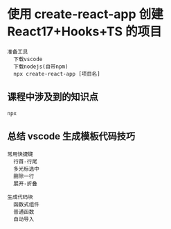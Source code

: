 # 使用 create-react-app 创建 React17+Hooks+TS 的项目

```
准备工具
  下载vscode
  下载nodejs(自带npm)
  npx create-react-app [项目名]
```

## 课程中涉及到的知识点

```
npx
```

## 总结 vscode 生成模板代码技巧

```
常用快捷键
  行首-行尾
  多光标选中
  删除一行
  展开-折叠

生成代码块
  函数式组件
  普通函数
  自动导入

```
